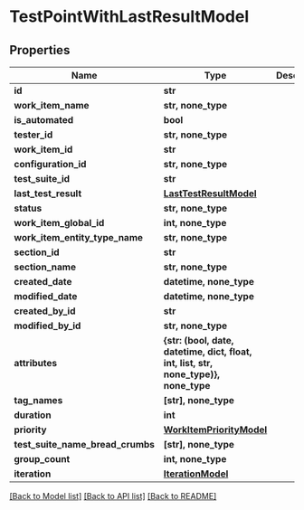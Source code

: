 # TestPointWithLastResultModel


## Properties
Name | Type | Description | Notes
------------ | ------------- | ------------- | -------------
**id** | **str** |  | [optional] 
**work_item_name** | **str, none_type** |  | [optional] 
**is_automated** | **bool** |  | [optional] 
**tester_id** | **str, none_type** |  | [optional] 
**work_item_id** | **str** |  | [optional] 
**configuration_id** | **str, none_type** |  | [optional] 
**test_suite_id** | **str** |  | [optional] 
**last_test_result** | [**LastTestResultModel**](LastTestResultModel.md) |  | [optional] 
**status** | **str, none_type** |  | [optional] 
**work_item_global_id** | **int, none_type** |  | [optional] 
**work_item_entity_type_name** | **str, none_type** |  | [optional] 
**section_id** | **str** |  | [optional] 
**section_name** | **str, none_type** |  | [optional] 
**created_date** | **datetime, none_type** |  | [optional] 
**modified_date** | **datetime, none_type** |  | [optional] 
**created_by_id** | **str** |  | [optional] 
**modified_by_id** | **str, none_type** |  | [optional] 
**attributes** | **{str: (bool, date, datetime, dict, float, int, list, str, none_type)}, none_type** |  | [optional] 
**tag_names** | **[str], none_type** |  | [optional] 
**duration** | **int** |  | [optional] 
**priority** | [**WorkItemPriorityModel**](WorkItemPriorityModel.md) |  | [optional] 
**test_suite_name_bread_crumbs** | **[str], none_type** |  | [optional] 
**group_count** | **int, none_type** |  | [optional] 
**iteration** | [**IterationModel**](IterationModel.md) |  | [optional] 

[[Back to Model list]](../README.md#documentation-for-models) [[Back to API list]](../README.md#documentation-for-api-endpoints) [[Back to README]](../README.md)


